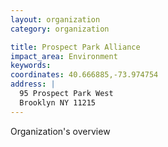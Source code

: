 ```yaml
---
layout: organization
category: organization

title: Prospect Park Alliance
impact_area: Environment
keywords: 
coordinates: 40.666885,-73.974754
address: |
  95 Prospect Park West
  Brooklyn NY 11215
---
```

Organization's overview
